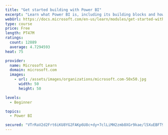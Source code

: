 ```yaml
---
title: "Get started building with Power BI"
excerpt: "Learn what Power BI is, including its building blocks and how they work together."
webUrl: https://docs.microsoft.com/en-us/learn/modules/get-started-with-power-bi/
type: course
price: Free
length: PT47M
ratings:
  count: 12889
  average: 4.7294593
heat: 75

provider:
  name: Microsoft Learn
  domain: microsoft.com
  images:
    - url: /assets/images/organizations/microsoft.com-50x50.jpg
      width: 50
      height: 50

levels:
  - Beginner

topics:
  - Power BI

secured: "VTrRaV2d2Frt6iKU8YG2FAKp6U8c+dy+7clLiMH2zmb8XGr9kae/l5XuEBFT9L+J61LoAnxsrpk6amkRMBF/NmdIxtK/bvxvIx/pltvY+7Pw9zqIgI+PNM6wvP4IC54WjcgAzBxZMbM58OpcgcVCFOD9h06pCCVxP3qKBF48iaYfbQLH6bjPjAykv6gNDlQygczliiCx24TiNcA9bA+IUcIfcGvUNXmkXQzLrBJ4P2yLsDM8UWERysxPCJKP8g6QeHyOOyMG/uCamFhuEQJjSs/P+YwzAfAIpAn8cWQQiVLTOh7dRK9uVU/EpRWdRdEKX8yxRrjBAQPrfAE2J0Ji/Nt7FvEIqXppZly5NX2GhC269ezyIN2x0ulDVJ5TgN1M/t89DgT6tfZmDDv63Mcjyw==;DVeBKC6ZbU0GEXhpsbLzkw=="
---
```


